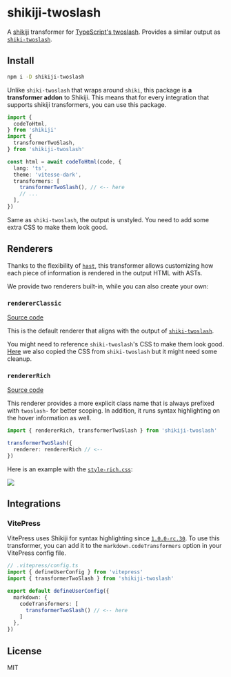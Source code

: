 # shikiji-twoslash

A [shikiji](https://github.com/antfu/shikiji) transformer for [TypeScript's twoslash](https://www.typescriptlang.org/dev/twoslash/).
Provides a similar output as [`shiki-twoslash`](https://shikijs.github.io/twoslash/).

## Install

```bash
npm i -D shikiji-twoslash
```

Unlike `shiki-twoslash` that wraps around `shiki`, this package is **a transformer addon** to Shikiji. This means that for every integration that supports shikiji transformers, you can use this package.

```ts
import {
  codeToHtml,
} from 'shikiji'
import {
  transformerTwoSlash,
} from 'shikiji-twoslash'

const html = await codeToHtml(code, {
  lang: 'ts',
  theme: 'vitesse-dark',
  transformers: [
    transformerTwoSlash(), // <-- here
    // ...
  ],
})
```

Same as `shiki-twoslash`, the output is unstyled. You need to add some extra CSS to make them look good.

## Renderers

Thanks to the flexibility of [`hast`](https://github.com/syntax-tree/hast), this transformer allows customizing how each piece of information is rendered in the output HTML with ASTs.

We provide two renderers built-in, while you can also create your own:

### `rendererClassic`

[Source code](./src/renderer-classic.ts)

This is the default renderer that aligns with the output of [`shiki-twoslash`](https://shikijs.github.io/twoslash/).

You might need to reference `shiki-twoslash`'s CSS to make them look good. [Here](./style-shiki-twoslash.css) we also copied the CSS from `shiki-twoslash` but it might need some cleanup.

### `rendererRich`

[Source code](./src/renderer-rich.ts)

This renderer provides a more explicit class name that is always prefixed with `twoslash-` for better scoping. In addition, it runs syntax highlighting on the hover information as well.

```ts
import { rendererRich, transformerTwoSlash } from 'shikiji-twoslash'

transformerTwoSlash({
  renderer: rendererRich // <--
})
```

Here is an example with the [`style-rich.css`](./style-rich.css):

![](https://github.com/antfu/shikiji/assets/11247099/41f75799-e652-4331-ab75-39dbe8772c81)

## Integrations

### VitePress

VitePress uses Shikiji for syntax highlighting since [`1.0.0-rc.30`](https://github.com/vuejs/vitepress/blob/main/CHANGELOG.md#100-rc30-2023-11-23). To use this transformer, you can add it to the `markdown.codeTransformers` option in your VitePress config file.

```ts
// .vitepress/config.ts
import { defineUserConfig } from 'vitepress'
import { transformerTwoSlash } from 'shikiji-twoslash'

export default defineUserConfig({
  markdown: {
    codeTransformers: [
      transformerTwoSlash() // <-- here
    ]
  },
})
```

## License

MIT
